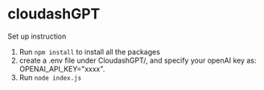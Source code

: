 # cloudashGPT

Set up instruction

1. Run `npm install` to install all the packages
2. create a .env file under CloudashGPT/, and specify your openAI key as: OPENAI_API_KEY="xxxx".
3. Run `node index.js`

